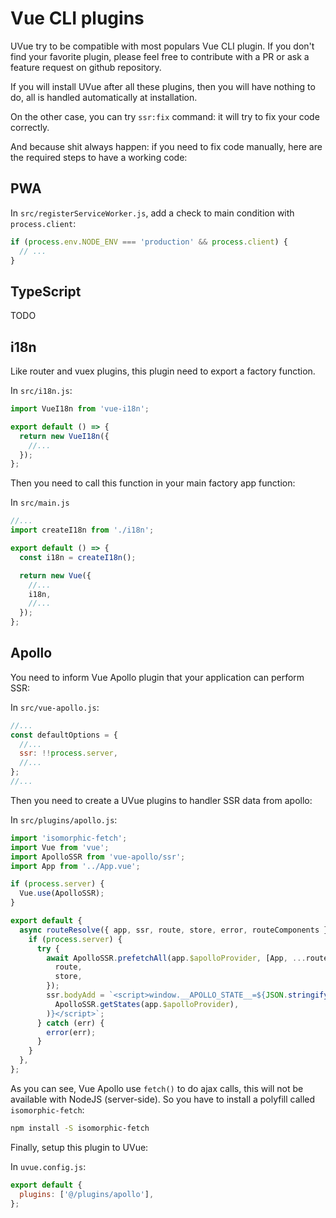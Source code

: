 # Vue CLI plugins

UVue try to be compatible with most populars Vue CLI plugin. If you don't
find your favorite plugin, please feel free to contribute with a PR or ask
a feature request on github repository.

If you will install UVue after all these plugins, then you will have nothing
to do, all is handled automatically at installation.

On the other case, you can try `ssr:fix` command: it will try to fix your
code correctly.

And because shit always happen: if you need to fix code manually, here are the required
steps to have a working code:

## PWA

In `src/registerServiceWorker.js`, add a check to main condition with
`process.client`:

```js
if (process.env.NODE_ENV === 'production' && process.client) {
  // ...
}
```

## TypeScript

TODO

## i18n

Like router and vuex plugins, this plugin need to export a factory function.

In `src/i18n.js`:

```js
import VueI18n from 'vue-i18n';

export default () => {
  return new VueI18n({
    //...
  });
};
```

Then you need to call this function in your main factory app function:

In `src/main.js`

```js
//...
import createI18n from './i18n';

export default () => {
  const i18n = createI18n();

  return new Vue({
    //...
    i18n,
    //...
  });
};
```

## Apollo

You need to inform Vue Apollo plugin that your application can perform SSR:

In `src/vue-apollo.js`:

```js
//...
const defaultOptions = {
  //...
  ssr: !!process.server,
  //...
};
//...
```

Then you need to create a UVue plugins to handler SSR data from apollo:

In `src/plugins/apollo.js`:

```js
import 'isomorphic-fetch';
import Vue from 'vue';
import ApolloSSR from 'vue-apollo/ssr';
import App from '../App.vue';

if (process.server) {
  Vue.use(ApolloSSR);
}

export default {
  async routeResolve({ app, ssr, route, store, error, routeComponents }) {
    if (process.server) {
      try {
        await ApolloSSR.prefetchAll(app.$apolloProvider, [App, ...routeComponents], {
          route,
          store,
        });
        ssr.bodyAdd = `<script>window.__APOLLO_STATE__=${JSON.stringify(
          ApolloSSR.getStates(app.$apolloProvider),
        )}</script>`;
      } catch (err) {
        error(err);
      }
    }
  },
};
```

As you can see, Vue Apollo use `fetch()` to do ajax calls, this will not be available with NodeJS (server-side).
So you have to install a polyfill called `isomorphic-fetch`:

```bash
npm install -S isomorphic-fetch
```

Finally, setup this plugin to UVue:

In `uvue.config.js`:

```js
export default {
  plugins: ['@/plugins/apollo'],
};
```
